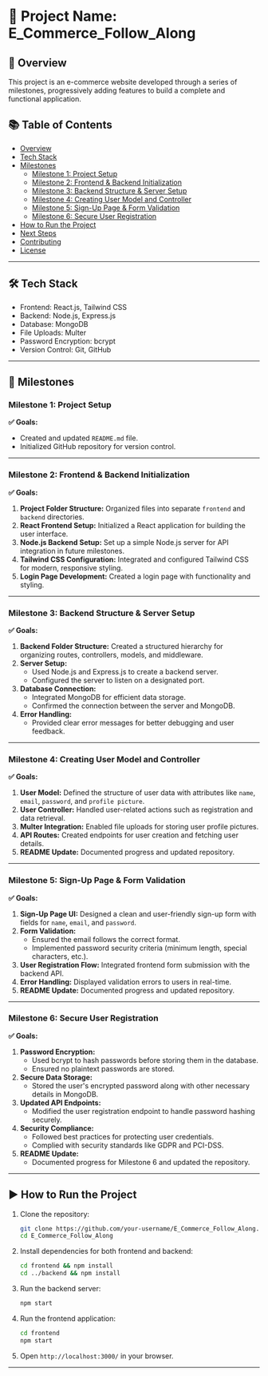 # 📌 Project Name: E_Commerce_Follow_Along

## 🚀 Overview
This project is an e-commerce website developed through a series of milestones, progressively adding features to build a complete and functional application.

## 📚 Table of Contents
- [Overview](#-overview)
- [Tech Stack](#-tech-stack)
- [Milestones](#-milestones)
  - [Milestone 1: Project Setup](#milestone-1-project-setup)
  - [Milestone 2: Frontend & Backend Initialization](#milestone-2-frontend--backend-initialization)
  - [Milestone 3: Backend Structure & Server Setup](#milestone-3-backend-structure--server-setup)
  - [Milestone 4: Creating User Model and Controller](#milestone-4-creating-user-model-and-controller)
  - [Milestone 5: Sign-Up Page & Form Validation](#milestone-5-sign-up-page--form-validation)
  - [Milestone 6: Secure User Registration](#milestone-6-secure-user-registration)
- [How to Run the Project](#-how-to-run-the-project)
- [Next Steps](#-next-steps)
- [Contributing](#-contributing)
- [License](#-license)

---

## 🛠 Tech Stack
- Frontend: React.js, Tailwind CSS
- Backend: Node.js, Express.js
- Database: MongoDB
- File Uploads: Multer
- Password Encryption: bcrypt
- Version Control: Git, GitHub

---

## 📌 Milestones

### Milestone 1: Project Setup
**✅ Goals:**
- Created and updated `README.md` file.
- Initialized GitHub repository for version control.

---

### Milestone 2: Frontend & Backend Initialization
**✅ Goals:**
1. **Project Folder Structure:** Organized files into separate `frontend` and `backend` directories.
2. **React Frontend Setup:** Initialized a React application for building the user interface.
3. **Node.js Backend Setup:** Set up a simple Node.js server for API integration in future milestones.
4. **Tailwind CSS Configuration:** Integrated and configured Tailwind CSS for modern, responsive styling.
5. **Login Page Development:** Created a login page with functionality and styling.

---

### Milestone 3: Backend Structure & Server Setup
**✅ Goals:**
1. **Backend Folder Structure:** Created a structured hierarchy for organizing routes, controllers, models, and middleware.
2. **Server Setup:**
   - Used Node.js and Express.js to create a backend server.
   - Configured the server to listen on a designated port.
3. **Database Connection:**
   - Integrated MongoDB for efficient data storage.
   - Confirmed the connection between the server and MongoDB.
4. **Error Handling:**
   - Provided clear error messages for better debugging and user feedback.

---

### Milestone 4: Creating User Model and Controller
**✅ Goals:**
1. **User Model:** Defined the structure of user data with attributes like `name`, `email`, `password`, and `profile picture`.
2. **User Controller:** Handled user-related actions such as registration and data retrieval.
3. **Multer Integration:** Enabled file uploads for storing user profile pictures.
4. **API Routes:** Created endpoints for user creation and fetching user details.
5. **README Update:** Documented progress and updated repository.

---

### Milestone 5: Sign-Up Page & Form Validation
**✅ Goals:**
1. **Sign-Up Page UI:** Designed a clean and user-friendly sign-up form with fields for `name`, `email`, and `password`.
2. **Form Validation:**
   - Ensured the email follows the correct format.
   - Implemented password security criteria (minimum length, special characters, etc.).
3. **User Registration Flow:** Integrated frontend form submission with the backend API.
4. **Error Handling:** Displayed validation errors to users in real-time.
5. **README Update:** Documented progress and updated repository.

---

### Milestone 6: Secure User Registration
**✅ Goals:**
1. **Password Encryption:**
   - Used bcrypt to hash passwords before storing them in the database.
   - Ensured no plaintext passwords are stored.
2. **Secure Data Storage:**
   - Stored the user's encrypted password along with other necessary details in MongoDB.
3. **Updated API Endpoints:**
   - Modified the user registration endpoint to handle password hashing securely.
4. **Security Compliance:**
   - Followed best practices for protecting user credentials.
   - Complied with security standards like GDPR and PCI-DSS.
5. **README Update:**
   - Documented progress for Milestone 6 and updated the repository.

---

## ▶ How to Run the Project
1. Clone the repository:
   ```bash
   git clone https://github.com/your-username/E_Commerce_Follow_Along.git
   cd E_Commerce_Follow_Along
   ```
2. Install dependencies for both frontend and backend:
   ```bash
   cd frontend && npm install
   cd ../backend && npm install
   ```
3. Run the backend server:
   ```bash
   npm start
   ```
4. Run the frontend application:
   ```bash
   cd frontend
   npm start
   ```
5. Open `http://localhost:3000/` in your browser.

---

